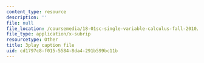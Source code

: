 ```yaml
---
content_type: resource
description: ''
file: null
file_location: /coursemedia/18-01sc-single-variable-calculus-fall-2010/cd1797c8f01555848da4291b599bc11b_jBkXbAgMj6s.vtt
file_type: application/x-subrip
resourcetype: Other
title: 3play caption file
uid: cd1797c8-f015-5584-8da4-291b599bc11b
---
```

